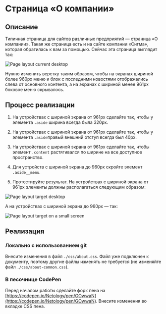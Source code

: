 # Страница «О компании»

## Описание

Типичная страница для сайтов различных предприятий — страница «О компании». Такая же страница есть и на сайте компании «Сигма», которая обратилась к вам за помощью. Сейчас эта страница выглядит так:

![Page layout current desktop](../../sources/adaptive-images-about-current.jpg)

Нужно изменить верстку таким образом, чтобы на экранах шириной более 960px меню и блок с последними новостями отображались слева от основного контента, а на экранах с шириной менее 961px боковое меню скрывалось.

## Процесс реализации

1. На устройствах с шириной экрана от 961px сделайте так, чтобы у элемента `.aside` ширина всегда была 320px.

2. На устройствах с шириной экрана от 961px сделайте так, чтобы у элемента `.aside`правый внешний отступ всегда был 40px.

3. На устройствах с шириной экрана от 961px сделайте так, чтобы элемент `.content` растягивался по ширине на все доступное пространство.

4. Для устройств с шириной экрана до 960px скройте элемент `.aside__menu`.

5. Протестируйте результат. На устройствах с шириной экрана от 961px элементы должны располагаться следующим образом:

![Page layout target desktop](../../sources/adaptive-images-about-step0.jpg)

А на устройствах с шириной экрана до 960px — так:

![Page layout target on a small screen](../../sources/adaptive-images-about-step1.jpg)

## Реализация

### Локально с использованием git

Внесите изменения в файл `./css/about.css`. Файл уже подключен к документу, поэтому другие файлы изменять не требуется (не изменяйте файл `./css/about-common.css`).

### В песочнице CodePen

Перед началом работы сделайте форк пена на [https://codepen.io/Netology/pen/GOwwaN](https://codepen.io/Netology/pen/GOwwaN).
Внесите изменения во вкладке CSS пена.